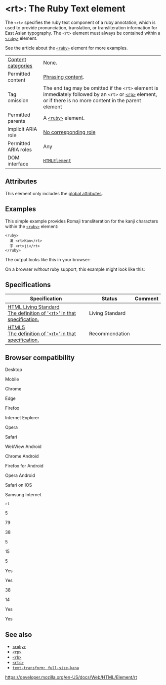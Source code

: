 &lt;rt&gt;: The Ruby Text element
=================================

The `<rt>` specifies the ruby text component of a ruby annotation, which is used to provide pronunciation, translation, or transliteration information for East Asian typography. The `<rt>` element must always be contained within a [`<ruby>`](ruby) element.

See the article about the [`<ruby>`](ruby) element for more examples.

<table><tbody><tr class="odd"><td><a href="https://developer.mozilla.org/en-US/docs/Web/Guide/HTML/Content_categories">Content categories</a></td><td>None.</td></tr><tr class="even"><td>Permitted content</td><td><a href="https://developer.mozilla.org/en-US/docs/Web/Guide/HTML/Content_categories#phrasing_content">Phrasing content</a>.</td></tr><tr class="odd"><td>Tag omission</td><td>The end tag may be omitted if the <code>&lt;rt&gt;</code> element is immediately followed by an <code>&lt;rt&gt;</code> or <a href="rp"><code>&lt;rp&gt;</code></a> element, or if there is no more content in the parent element</td></tr><tr class="even"><td>Permitted parents</td><td>A <a href="ruby"><code>&lt;ruby&gt;</code></a> element.</td></tr><tr class="odd"><td>Implicit ARIA role</td><td><a href="https://www.w3.org/TR/html-aria/#dfn-no-corresponding-role">No corresponding role</a></td></tr><tr class="even"><td>Permitted ARIA roles</td><td>Any</td></tr><tr class="odd"><td>DOM interface</td><td><a href="https://developer.mozilla.org/en-US/docs/Web/API/HTMLElement"><code>HTMLElement</code></a></td></tr></tbody></table>

Attributes
----------

This element only includes the [global attributes](../global_attributes).

Examples
--------

This simple example provides Romaji transliteration for the kanji characters within the [`<ruby>`](ruby) element:

    <ruby>
      漢 <rt>Kan</rt>
      字 <rt>ji</rt>
    </ruby>

The output looks like this in your browser:

On a browser *without* ruby support, this example might look like this:

Specifications
--------------

<table><thead><tr class="header"><th>Specification</th><th>Status</th><th>Comment</th></tr></thead><tbody><tr class="odd"><td><a href="https://html.spec.whatwg.org/multipage/text-level-semantics.html#the-rt-element">HTML Living Standard<br />
<span class="small">The definition of '&lt;rt&gt;' in that specification.</span></a></td><td><span class="spec-living">Living Standard</span></td><td></td></tr><tr class="even"><td><a href="https://www.w3.org/TR/html52/textlevel-semantics.html#the-rt-element">HTML5<br />
<span class="small">The definition of '&lt;rt&gt;' in that specification.</span></a></td><td><span class="spec-rec">Recommendation</span></td><td></td></tr></tbody></table>

Browser compatibility
---------------------

Desktop

Mobile

Chrome

Edge

Firefox

Internet Explorer

Opera

Safari

WebView Android

Chrome Android

Firefox for Android

Opera Android

Safari on IOS

Samsung Internet

`rt`

5

79

38

5

15

5

Yes

Yes

38

14

Yes

Yes

See also
--------

-   [`<ruby>`](ruby)
-   [`<rp>`](rp)
-   [`<rb>`](rb)
-   [`<rtc>`](rtc)
-   [`text-transform: full-size-kana`](https://developer.mozilla.org/en-US/docs/Web/CSS/text-transform)

<a href="https://developer.mozilla.org/en-US/docs/Web/HTML/Element/rt" class="_attribution-link">https://developer.mozilla.org/en-US/docs/Web/HTML/Element/rt</a>
